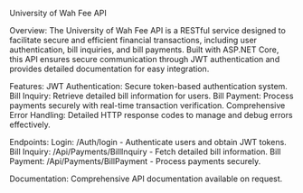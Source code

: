 University of Wah Fee API

Overview:
The University of Wah Fee API is a RESTful service designed to facilitate secure and efficient financial transactions, including user authentication, bill inquiries, and bill payments. Built with ASP.NET Core, this API ensures secure communication through JWT authentication and provides detailed documentation for easy integration.

Features:
JWT Authentication: Secure token-based authentication system.
Bill Inquiry: Retrieve detailed bill information for users.
Bill Payment: Process payments securely with real-time transaction verification.
Comprehensive Error Handling: Detailed HTTP response codes to manage and debug errors effectively.

Endpoints:
Login: /Auth/login - Authenticate users and obtain JWT tokens.
Bill Inquiry: /Api/Payments/BillInquiry - Fetch detailed bill information.
Bill Payment: /Api/Payments/BillPayment - Process payments securely.

Documentation: Comprehensive API documentation available on request.
